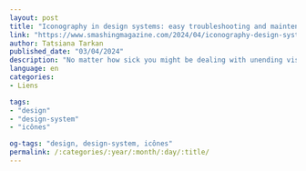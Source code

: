 ```yaml
---
layout: post
title: "Iconography in design systems: easy troubleshooting and maintenance"
link: "https://www.smashingmagazine.com/2024/04/iconography-design-systems-troubleshooting-maintenance"
author: Tatsiana Tarkan
published_date: "03/04/2024"
description: "No matter how sick you might be dealing with unending visual inconsistency, design systems are still challenging. They can scare any designer regardless of their experience. Still, if you want to bring order to chaos, introducing a design system into your workflow is worth the trouble. Tatsiana Tarkan digs deep into iconography as part of a design system and shares some doable tips that will turn icon creation and maintenance into an enjoyable process."
language: en
categories:
- Liens

tags:
- "design"
- "design-system"
- "icônes"

og-tags: "design, design-system, icônes"
permalink: /:categories/:year/:month/:day/:title/
---
```

